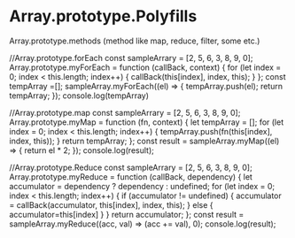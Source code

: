 # Array.prototype.Polyfills
Array.prototype.methods  (method like map, reduce, filter, some etc.)


//Array.prototype.forEach
const sampleArrary = [2, 5, 6, 3, 8, 9, 0];
Array.prototype.myForEach = function (callBack, context) {
  for (let index = 0; index < this.length; index++) {
    callBack(this[index], index, this);
  }
};
const tempArray =[];
sampleArray.myForEach((el) => {
 tempArray.push(el);
 return tempArray;
});
console.log(tempArray)


//Array.prototype.map
const sampleArrary = [2, 5, 6, 3, 8, 9, 0];
Array.prototype.myMap = function (fn, context) {
  let tempArray = [];
  for (let index = 0; index < this.length; index++) {
    tempArray.push(fn(this[index], index, this));
  }
  return tempArray;
};
const result = sampleArray.myMap((el) => {
  return el * 2;
});
console.log(result);


//Array.prototype.Reduce
const sampleArrary = [2, 5, 6, 3, 8, 9, 0];
Array.prototype.myReduce = function (callBack, dependency) {
  let accumulator = dependency ? dependency : undefined;
  for (let index = 0; index < this.length; index++) {
    if (accumulator != undefined) {
      accumulator = callBack(accumulator, this[index], index, this);
    } else {
      accumulator=this[index]
    }
  }
  return accumulator;
};
const result = sampleArray.myReduce((acc, val) => (acc += val), 0);
console.log(result);


